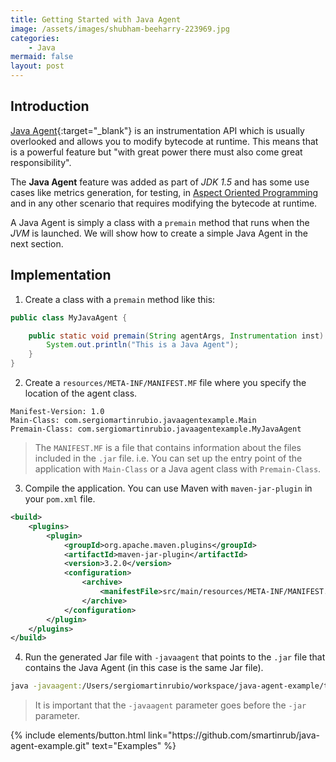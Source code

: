 ```yaml
---
title: Getting Started with Java Agent
image: /assets/images/shubham-beeharry-223969.jpg
categories:
    - Java
mermaid: false
layout: post
---
```


## Introduction

[Java Agent](https://docs.oracle.com/javase/1.5.0/docs/api/java/lang/instrument/package-summary.html){:target="_blank"}  is an instrumentation API which is usually overlooked and allows you to modify bytecode at runtime. This means that is a powerful feature but "with great power there must also come great responsibility".

 The **Java Agent** feature was added as part of *JDK 1.5* and has some use cases like metrics generation, for testing, in [Aspect Oriented Programming](https://sergiomartinrubio.com/articles/start-using-aspect-oriented-programming-with-spring-aop) and in any other scenario that requires modifying the bytecode at runtime.

A Java Agent is simply a class with a `premain` method that runs when the *JVM* is launched. We will show how to create a simple Java Agent in the next section.

## Implementation

1. Create a class with a `premain` method like this:

```java
public class MyJavaAgent {

    public static void premain(String agentArgs, Instrumentation inst) {
        System.out.println("This is a Java Agent");
    }
}
```

2. Create a `resources/META-INF/MANIFEST.MF` file where you specify the location of the agent class.

```
Manifest-Version: 1.0
Main-Class: com.sergiomartinrubio.javaagentexample.Main
Premain-Class: com.sergiomartinrubio.javaagentexample.MyJavaAgent
```

> The `MANIFEST.MF` is a file that contains information about the files included in the `.jar` file. i.e. You can set up the entry point of the application with `Main-Class` or a Java agent class with `Premain-Class`.

3. Compile the application. You can use Maven with `maven-jar-plugin` in your `pom.xml` file.

```xml
<build>
    <plugins>
        <plugin>
            <groupId>org.apache.maven.plugins</groupId>
            <artifactId>maven-jar-plugin</artifactId>
            <version>3.2.0</version>
            <configuration>
                <archive>
                    <manifestFile>src/main/resources/META-INF/MANIFEST.MF</manifestFile>
                </archive>
            </configuration>
        </plugin>
    </plugins>
</build>
```

4. Run the generated Jar file with `-javaagent` that points to the `.jar` file that contains the Java Agent (in this case is the same Jar file).

```bash
java -javaagent:/Users/sergiomartinrubio/workspace/java-agent-example/target/java-agent-example-1.0-SNAPSHOT.jar -jar target/java-agent-example-1.0-SNAPSHOT.jar
```

> It is important that the `-javaagent` parameter goes before the `-jar` parameter.

<p class="text-center">
{% include elements/button.html link="https://github.com/smartinrub/java-agent-example.git" text="Examples" %}
</p>



